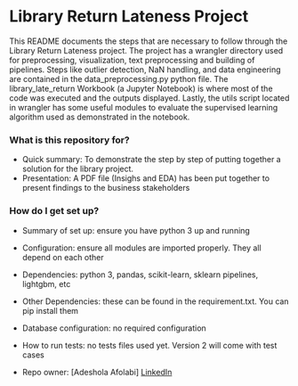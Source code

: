 # Library Return Lateness Project

This README documents the steps that are necessary to follow through the Library Return Lateness project. The project has a wrangler directory used for preprocessing, visualization, text preprocessing and building of pipelines. Steps like outlier detection, NaN handling, and data engineering are contained in the data_preprocessing.py python file. The library_late_return Workbook (a Jupyter Notebook) is where most of the code was executed and the outputs displayed. Lastly, the utils script located in wrangler has some useful modules to evaluate the supervised learning algorithm used as demonstrated in the notebook.

### What is this repository for? ###

* Quick summary: To demonstrate the step by step of putting together a solution for the library project.
* Presentation: A PDF file (Insighs and EDA) has been put together to present findings to the business stakeholders


### How do I get set up? ###

* Summary of set up: ensure you have python 3 up and running
* Configuration: ensure all modules are imported properly. They all depend on each other
* Dependencies: python 3, pandas, scikit-learn, sklearn pipelines, lightgbm, etc
* Other Dependencies: these can be found in the requirement.txt. You can pip install them
* Database configuration: no required configuration
* How to run tests: no tests files used yet. Version 2 will come with test cases


* Repo owner: [Adeshola Afolabi] [LinkedIn]

[LinkedIn]: https://www.linkedin.com/in/adesholafolabi/ 


